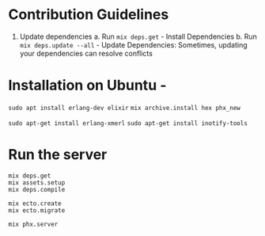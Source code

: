 # Contribution Guidelines

1. Update dependencies
   a. Run `mix deps.get` - Install Dependencies
   b. Run `mix deps.update --all` - Update Dependencies: Sometimes, updating your dependencies can resolve conflicts

# Installation on Ubuntu -
`sudo apt install erlang-dev elixir`
`mix archive.install hex phx_new`

`sudo apt-get install erlang-xmerl`
`sudo apt-get install inotify-tools`

# Run the server
```
mix deps.get
mix assets.setup
mix deps.compile

mix ecto.create
mix ecto.migrate

mix phx.server
```

